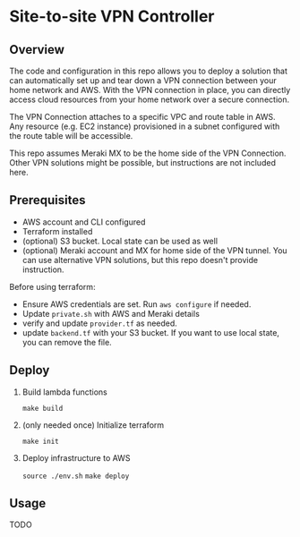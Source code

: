 # Site-to-site VPN Controller

## Overview

The code and configuration in this repo allows you to deploy a solution that can automatically set up and tear down a VPN connection between your home network and AWS.  With the VPN connection in place, you can directly access cloud resources from your home network over a secure connection.

The VPN Connection attaches to a specific VPC and route table in AWS.  Any resource (e.g. EC2 instance) provisioned in a subnet configured with the route table will be accessible.

This repo assumes Meraki MX to be the home side of the VPN Connection.  Other VPN solutions might be possible, but instructions are not included here.

## Prerequisites

* AWS account and CLI configured
* Terraform installed
* (optional) S3 bucket.  Local state can be used as well
* (optional) Meraki account and MX for home side of the VPN tunnel.  You can use alternative VPN solutions, but this repo doesn't provide instruction.

Before using terraform:
* Ensure AWS credentials are set.  Run `aws configure` if needed.
* Update `private.sh` with AWS and Meraki details
* verify and update `provider.tf` as needed.
* update `backend.tf` with your S3 bucket. If you want to use local state, you can remove the file.


## Deploy

1. Build lambda functions

    `make build`

2. (only needed once) Initialize terraform

    `make init`

3. Deploy infrastructure to AWS

    `source ./env.sh`
    `make deploy`

## Usage

TODO